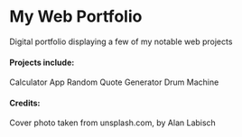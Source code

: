 # My Web Portfolio
Digital portfolio displaying a few of my notable web projects

#### Projects include:

Calculator App
Random Quote Generator
Drum Machine


#### Credits:
Cover photo taken from unsplash.com, by Alan Labisch
